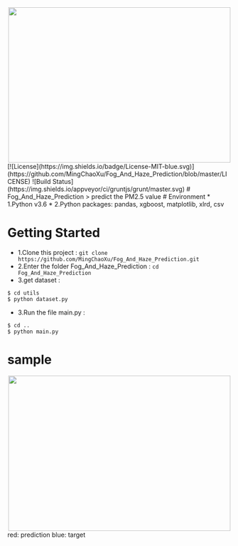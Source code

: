 <div align=center><img width="500" height="350" src="https://github.com/MingChaoXu/Fog_And_Haze_Prediction/blob/master/docs/logo.png"/></div>
[![License](https://img.shields.io/badge/License-MIT-blue.svg)](https://github.com/MingChaoXu/Fog_And_Haze_Prediction/blob/master/LICENSE) 
![Build Status](https://img.shields.io/appveyor/ci/gruntjs/grunt/master.svg)
# Fog_And_Haze_Prediction
> predict the PM2.5 value
# Environment
* 1.Python v3.6 
* 2.Python packages: pandas, xgboost, matplotlib, xlrd, csv

# Getting Started
* 1.Clone this project : `git clone https://github.com/MingChaoXu/Fog_And_Haze_Prediction.git`
* 2.Enter the folder Fog_And_Haze_Prediction : `cd Fog_And_Haze_Prediction`
* 3.get dataset : 
```
$ cd utils
$ python dataset.py
```
* 3.Run the file main.py : 
```
$ cd ..
$ python main.py
```
# sample
<div align=center><img width="500" height="350" src="https://github.com/MingChaoXu/Fog_And_Haze_Prediction/blob/master/result.png"/></div>
red: prediction
blue: target
